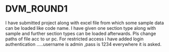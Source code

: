 # DVM_ROUND1
I have submitted project along with excel file from which some sample data can be loaded like code name.
I have given one section type along with sample and further section types can be loaded afterwards.
Pls change paths of file acc to ur pc.
For restricted access i have added login authentication .....username is admin ,pass is 1234 everywhere it is asked.
